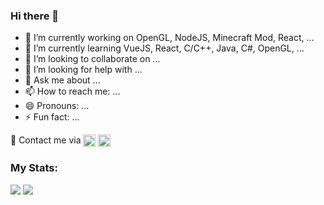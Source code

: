 ### Hi there 👋

<!--
**thanhplassma/thanhplassma** is a ✨ _special_ ✨ repository because its `README.md` (this file) appears on your GitHub profile.

Here are some ideas to get you started:
-->
- 🔭 I’m currently working on OpenGL, NodeJS, Minecraft Mod, React, ...
- 🌱 I’m currently learning VueJS, React, C/C++, Java, C#, OpenGL, ...
- 👯 I’m looking to collaborate on ...
- 🤔 I’m looking for help with ...
- 💬 Ask me about ...
- 📫 How to reach me: ...
- 😄 Pronouns: ...
- ⚡ Fun fact: ...


🔗 Contact me via <a href="https://www.facebook.com/ThanhNC.Nero/" target="blank"><img align="center" src="https://raw.githubusercontent.com/thanhplassma/github-profile-readme-generator/master/src/images/icons/Social/facebook.svg" alt="ThanhNC.Nero" height="20" width="20" /></a> <a href="mailto:deathroot696@gmail.com" target="blank"><img align="center" src="https://raw.githubusercontent.com/thanhplassma/thanhplassma/master/Assets/Gmail.svg" height="20" width="20" /></a>


<h3 align="left">My Stats:</h3>  

![](https://github-readme-stats.vercel.app/api?username=thanhplassma&show_icons=true)
![](https://github-readme-stats.vercel.app/api/top-langs/?username=thanhplassma&layout=compact)
